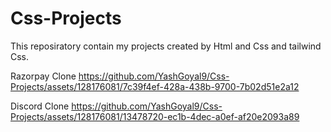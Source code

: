 # Css-Projects
This reposiratory contain my  projects created by Html and Css and tailwind Css.

Razorpay Clone
https://github.com/YashGoyal9/Css-Projects/assets/128176081/7c39f4ef-428a-438b-9700-7b02d51e2a12

Discord Clone
https://github.com/YashGoyal9/Css-Projects/assets/128176081/13478720-ec1b-4dec-a0ef-af20e2093a89

